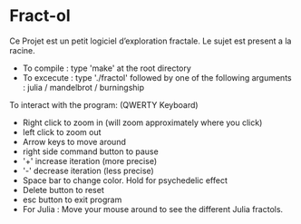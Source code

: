 # Fract-ol

Ce Projet est un petit logiciel d’exploration fractale. Le sujet est present a la racine.

-  To compile : type 'make' at the root directory
-  To excecute : type './fractol' followed by one of the following arguments : julia / mandelbrot / burningship

To interact with the program: (QWERTY Keyboard)
- Right click to zoom in (will zoom approximately where you click)
- left click to zoom out
- Arrow keys to move around
- right side command button to pause
- '+' increase iteration (more precise)
- '-' decrease iteration (less precise)
- Space bar to change color. Hold for psychedelic effect
- Delete button to reset
- esc button to exit program
- For Julia : Move your mouse around to see the different Julia fractols.
